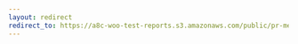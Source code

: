 ```yaml
---
layout: redirect
redirect_to: https://a8c-woo-test-reports.s3.amazonaws.com/public/pr-merge/44179/api/index.html
---
```

